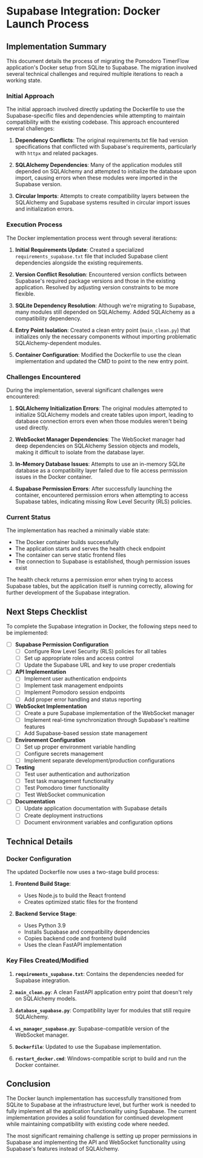 # Supabase Integration: Docker Launch Process

## Implementation Summary

This document details the process of migrating the Pomodoro TimerFlow application's Docker setup from SQLite to Supabase. The migration involved several technical challenges and required multiple iterations to reach a working state.

### Initial Approach

The initial approach involved directly updating the Dockerfile to use the Supabase-specific files and dependencies while attempting to maintain compatibility with the existing codebase. This approach encountered several challenges:

1. **Dependency Conflicts**: The original requirements.txt file had version specifications that conflicted with Supabase's requirements, particularly with `httpx` and related packages.

2. **SQLAlchemy Dependencies**: Many of the application modules still depended on SQLAlchemy and attempted to initialize the database upon import, causing errors when these modules were imported in the Supabase version.

3. **Circular Imports**: Attempts to create compatibility layers between the SQLAlchemy and Supabase systems resulted in circular import issues and initialization errors.

### Execution Process

The Docker implementation process went through several iterations:

1. **Initial Requirements Update**: Created a specialized `requirements_supabase.txt` file that included Supabase client dependencies alongside the existing requirements.

2. **Version Conflict Resolution**: Encountered version conflicts between Supabase's required package versions and those in the existing application. Resolved by adjusting version constraints to be more flexible.

3. **SQLite Dependency Resolution**: Although we're migrating to Supabase, many modules still depended on SQLAlchemy. Added SQLAlchemy as a compatibility dependency.

4. **Entry Point Isolation**: Created a clean entry point (`main_clean.py`) that initializes only the necessary components without importing problematic SQLAlchemy-dependent modules.

5. **Container Configuration**: Modified the Dockerfile to use the clean implementation and updated the CMD to point to the new entry point.

### Challenges Encountered

During the implementation, several significant challenges were encountered:

1. **SQLAlchemy Initialization Errors**: The original modules attempted to initialize SQLAlchemy models and create tables upon import, leading to database connection errors even when those modules weren't being used directly.

2. **WebSocket Manager Dependencies**: The WebSocket manager had deep dependencies on SQLAlchemy Session objects and models, making it difficult to isolate from the database layer.

3. **In-Memory Database Issues**: Attempts to use an in-memory SQLite database as a compatibility layer failed due to file access permission issues in the Docker container.

4. **Supabase Permission Errors**: After successfully launching the container, encountered permission errors when attempting to access Supabase tables, indicating missing Row Level Security (RLS) policies.

### Current Status

The implementation has reached a minimally viable state:

- The Docker container builds successfully
- The application starts and serves the health check endpoint
- The container can serve static frontend files
- The connection to Supabase is established, though permission issues exist

The health check returns a permission error when trying to access Supabase tables, but the application itself is running correctly, allowing for further development of the Supabase integration.

## Next Steps Checklist

To complete the Supabase integration in Docker, the following steps need to be implemented:

- [ ] **Supabase Permission Configuration**
  - [ ] Configure Row Level Security (RLS) policies for all tables
  - [ ] Set up appropriate roles and access control
  - [ ] Update the Supabase URL and key to use proper credentials

- [ ] **API Implementation**
  - [ ] Implement user authentication endpoints
  - [ ] Implement task management endpoints
  - [ ] Implement Pomodoro session endpoints
  - [ ] Add proper error handling and status reporting

- [ ] **WebSocket Implementation**
  - [ ] Create a pure Supabase implementation of the WebSocket manager
  - [ ] Implement real-time synchronization through Supabase's realtime features
  - [ ] Add Supabase-based session state management

- [ ] **Environment Configuration**
  - [ ] Set up proper environment variable handling
  - [ ] Configure secrets management
  - [ ] Implement separate development/production configurations

- [ ] **Testing**
  - [ ] Test user authentication and authorization
  - [ ] Test task management functionality
  - [ ] Test Pomodoro timer functionality
  - [ ] Test WebSocket communication

- [ ] **Documentation**
  - [ ] Update application documentation with Supabase details
  - [ ] Create deployment instructions
  - [ ] Document environment variables and configuration options

## Technical Details

### Docker Configuration

The updated Dockerfile now uses a two-stage build process:

1. **Frontend Build Stage**: 
   - Uses Node.js to build the React frontend
   - Creates optimized static files for the frontend

2. **Backend Service Stage**:
   - Uses Python 3.9
   - Installs Supabase and compatibility dependencies
   - Copies backend code and frontend build
   - Uses the clean FastAPI implementation

### Key Files Created/Modified

1. **`requirements_supabase.txt`**: Contains the dependencies needed for Supabase integration.

2. **`main_clean.py`**: A clean FastAPI application entry point that doesn't rely on SQLAlchemy models.

3. **`database_supabase.py`**: Compatibility layer for modules that still require SQLAlchemy.

4. **`ws_manager_supabase.py`**: Supabase-compatible version of the WebSocket manager.

5. **`Dockerfile`**: Updated to use the Supabase implementation.

6. **`restart_docker.cmd`**: Windows-compatible script to build and run the Docker container.

## Conclusion

The Docker launch implementation has successfully transitioned from SQLite to Supabase at the infrastructure level, but further work is needed to fully implement all the application functionality using Supabase. The current implementation provides a solid foundation for continued development while maintaining compatibility with existing code where needed.

The most significant remaining challenge is setting up proper permissions in Supabase and implementing the API and WebSocket functionality using Supabase's features instead of SQLAlchemy.